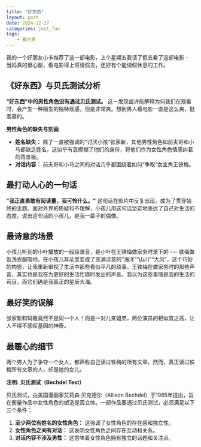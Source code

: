 ```yaml
---
title: "好东西"
layout: post
date: 2024-12-27
categories: just_fun
tags:
    - 看世界
---
```



我的一个好朋友小卡推荐了这一部电影，上个星期五我请了假去看了这部电影 - 当妈真的很心酸，看电影得上班请假去，还好有个能请假休息的工作。


## 《好东西》与贝氏测试分析

**“好东西”中的男性角色没有通过贝氏测试。** 这一发现或许能解释为何我们在观看时，会产生一种陌生的独特观感，但是非常爽。想到男人看电影一直是这么爽，挺羡慕的。

**男性角色的缺失与刻画**

* **姓名缺失：** 除了一直被强调的“讨厌小孩”张家新，其他男性角色如前夫哥和小马都缺乏姓名，这似乎有意模糊了他们的身份，将他们作为女性角色情感纠葛的背景板。
* **对话内容：** 前夫哥和小马之间的对话几乎都围绕着如何“争取”女主角王铁梅。


## 最打动人心的一句话

**"我正直勇敢有阅读量，我可怜什么。"** 这句话在影片中反复出现，成为了贯穿始终的主题。面对外界的质疑和不理解，小孩儿用这句话坚定地表达了自己对生活的态度。说出这句话的小孩儿，是我一辈子的偶像。

## 最诗意的场景

小孩儿听到的小叶播放的一段段录音，是小叶在王铁梅做家务时录下的 --- 铁梅做饭洗衣服吸地，在小孩儿耳朵里变成了充满诗意的“海洋”“山川”“大风”。这个巧妙的构思，让我重新审视了生活中那些看似平凡的琐事。王铁梅在做家务时的那些声音，其实也是我在为更好的生活忙碌时发出的声音。我以为这些事情是我的生活的苟且，而它们确是我真正的星辰大海。

## 最好笑的误解

张家新和玛雅竟然不是同一个人！而是一对儿亲姐弟，两位演员的相似度之高，让人不得不感叹基因的神奇。

## 最暖心的细节

两个男人为了争夺一个女人，都声称自己读过铁梅的所有文章。然而，真正读过铁梅所有文章的人，却是她的女儿。


**注明:**
**贝氏测试（Bechdel Test）**

贝氏测试，由美国漫画家艾莉森·贝克德尔（Allison Bechdel）于1985年提出，旨在衡量作品中女性角色的塑造是否立体。一部作品要通过贝氏测试，必须满足以下三个条件：

1. **至少两位有姓名的女性角色：** 这强调了女性角色的存在感和独立性。
2. **女性角色之间有对话：** 这表明女性角色之间存在互动和关系。
3. **对话内容不涉及男性：** 这意味着女性角色拥有独立的话题和关注点。





